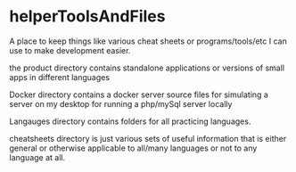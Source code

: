 # helperToolsAndFiles
A place to keep things like various cheat sheets or programs/tools/etc I can use to make development easier.

the product directory contains standalone applications or versions of small apps in different languages

Docker directory contains a docker server source files for simulating a server on my desktop for running a php/mySql server locally

Langauges directory contains folders for all practicing languages. 

cheatsheets directory is just various sets of useful information that is either general or otherwise applicable to all/many languages or not to any language at all.
